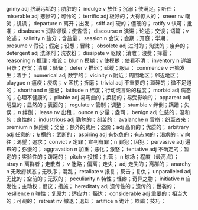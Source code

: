 grimy adj 挤满污垢的；肮脏的；
indulge v 放任；沉溺；使满足，；听任；
miserable adj 悲惨的；可怜的；
terrific adj 极好的；大得惊人的；
sneer nv 嘲笑；讥讽；
departure n 离开；出发；
stiff adj 硬的；僵硬的；
ratify v 认可；批准；
disabuse v 消除谬误；使省悟；
discourse n 演讲；论述；交谈；语篇；v 论述；
salinity n 盐分；含盐量；
session n 会议；会期；开庭；学期；
presume v 假设；假定；设想；冒昧；
obsolete adj 过时的；淘汰的；废弃的；
detergent adj 洗涤剂；洗衣粉；
dissipate v 驱散；消散；浪费；挥霍；
reasoning n 推理；推论；
blur n 模糊；v 使模糊；使看不清；
inventory n 详细目录；存货；清单；储备；
defer v 推迟；延缓；服从；
commence v 开始发生；着手；
numerical adj 数字的；
vicinity  n 附近；周围地区；邻近地区；
playgue n 瘟疫；疫病； v 困扰；折磨；
trivial adj 不重要的；琐碎的；微不足道的；
shorthand  n 速记；
latitude n 纬度；行动或言论的程度；
morbid adj 病态的；心理不健康的；
pliable adj 易弯曲的；柔韧的；易受影响的；
apparent adj 明显的；显然的；表面的；
regulate v 管制；调整；
stumble v 绊倒；蹒跚；失误； n 绊倒；
lease nv 出租；
ounce n 少量；盎司；
benign adj 仁慈的；温和的；良性的；
industrious adj 勤勉的；刻苦的；
avalanche n 雪崩；纷至沓来；
premium n 保险费；奖金；额外的费用；溢价；adj 高价的；优质的；
arbitrary adj 任意的；专横的；武断的；
aspiring adj 有抱负的；有志向的；渴求的；v 向往；渴望；追求；
convict v 定罪；宣判有罪；n 罪犯；囚犯；
pervasive adj 遍布的；弥漫的；
aggravation n 加重；恶化；激怒；
tentative adj 不确定的；暂定的；实验性的；踌躇的；
pitch v 投掷；扎营； n 球场；程度（最高点）；
stray n 离群者；走散者； v 迷路；偏离；走失； adj 走失的；离群的；
anarchy n 无政府状态；无秩序；混乱；
retaliate v 报复；反击；复仇；
unparalleled adj 无比的；空前的；无双的；
peculiarity n 特性；怪癖；奇异之物；
initiative n 自发性；主动权；倡议；措施；
hereditaty adj 遗传性的；遗传的；世袭的；
resilience n 弹性；复原力；适应力；豁达；
considerable adj 重要的；相当大的；可观的；
retreat nv 撤退；退却；
artifice n 诡计；欺骗；技巧；
